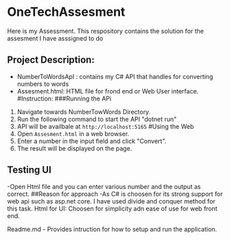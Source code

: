 # OneTechAssesment
Here is my Assessment.
This respository contains the solution for the assesment I have asssigned to do

## Project Description:
- NumberToWordsApI : contains my C# API that handles for converting numbers to words 
- Assesment.html: HTML file for frond end or Web User interface.
#Instruction:
###Running the APi
1. Navigate towards NumberTowWords Directory.
2. Run the following command to start the API
    "dotnet run"
3. API will be availbale at `http://localhost:5165`
#Using the Web
1. Open `Assesment.html` in a web browser.
2. Enter a number in the input field and click "Convert".
3. The result will be displayed on the page.

## Testing UI
-Open Html file and you can enter various number and the output as correct.
##Reason for approach
-As C# is choosen for its strong support for web api such as asp.net core.
I have used divide and conquer method for this task.
Html for UI: Choosen for simplicity adn ease of use for web front end.

Readme.md - Provides intruction for how to setup and run the application.




